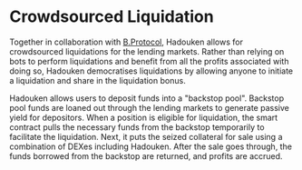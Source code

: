 # Crowdsourced Liquidation

Together in collaboration with [B.Protocol](https://bprotocol.org/), Hadouken allows for crowdsourced liquidations for the lending markets. Rather than relying on bots to perform liquidations and benefit from all the profits associated with doing so, Hadouken democratises liquidations by allowing anyone to initiate a liquidation and share in the liquidation bonus.

Hadouken allows users to deposit funds into a "backstop pool". Backstop pool funds are loaned out through the lending markets to generate passive yield for depositors. When a position is eligible for liquidation, the smart contract pulls the necessary funds from the backstop temporarily to facilitate the liquidation. Next, it puts the seized collateral for sale using a combination of DEXes including Hadouken. After the sale goes through, the funds borrowed from the backstop are returned, and profits are accrued.

